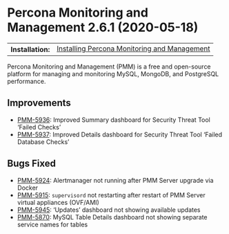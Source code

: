 # Percona Monitoring and Management 2.6.1 (2020-05-18)

<table class="docutils field-list" frame="void" rules="none">
  <colgroup>
    <col class="field-name">
    <col class="field-body">
  </colgroup>
  <tbody valign="top">
    <tr class="field-odd field">
      <th class="field-name">Installation:</th>
      <td class="field-body">
        <a class="reference external" href="https://www.percona.com/doc/percona-monitoring-and-management/2.x/setting-up/">Installing Percona Monitoring and Management</a></td>
    </tr>
  </tbody>
</table>

Percona Monitoring and Management (PMM) is a free and open-source platform for managing and monitoring MySQL, MongoDB, and PostgreSQL performance.

## Improvements

- [PMM-5936](https://jira.percona.com/browse/PMM-5936): Improved Summary dashboard for Security Threat Tool ‘Failed Checks’
- [PMM-5937](https://jira.percona.com/browse/PMM-5937): Improved Details dashboard for Security Threat Tool ‘Failed Database Checks’

## Bugs Fixed

- [PMM-5924](https://jira.percona.com/browse/PMM-5924): Alertmanager not running after PMM Server upgrade via Docker
- [PMM-5915](https://jira.percona.com/browse/PMM-5915): `supervisord` not restarting after restart of PMM Server virtual appliances (OVF/AMI)
- [PMM-5945](https://jira.percona.com/browse/PMM-5945): ‘Updates’ dashboard not showing available updates
- [PMM-5870](https://jira.percona.com/browse/PMM-5870): MySQL Table Details dashboard not showing separate service names for tables
